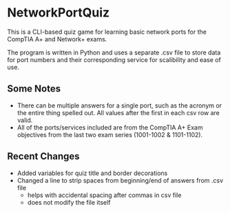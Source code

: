 # NetworkPortQuiz
This is a CLI-based quiz game for learning basic network ports for the CompTIA A+ and Network+ exams.

The program is written in Python and uses a separate .csv file to store data for port numbers and their corresponding service for scalibility and ease of use.

## Some Notes
- There can be multiple answers for a single port, such as the acronym or the entire thing spelled out. All values after the first in each csv row are valid.
- All of the ports/services included are from the CompTIA A+ Exam objectives from the last two exam series (1001-1002 & 1101-1102).


## Recent Changes
- Added variables for quiz title and border decorations
- Changed a line to strip spaces from beginning/end of answers from .csv file
    - helps with accidental spacing after commas in csv file
    - does not modify the file itself